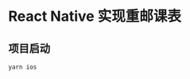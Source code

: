 <!--
 * @Author: your name
 * @Date: 2021-03-30 09:33:22
 * @LastEditTime: 2021-03-30 09:49:43
 * @LastEditors: Please set LastEditors
 * @Description: In User Settings Edit
 * @FilePath: /kebiao/readme.md
-->
# React Native 实现重邮课表

## 项目启动
```js
yarn ios
```